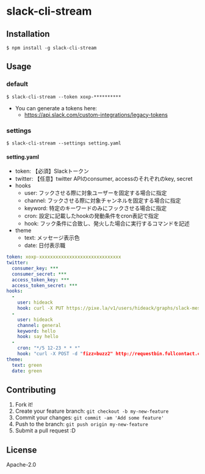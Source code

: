 # slack-cli-stream
## Installation

```
$ npm install -g slack-cli-stream
```

## Usage
### default

```
$ slack-cli-stream --token xoxp-**********
```

- You can generate a tokens here: 
  - https://api.slack.com/custom-integrations/legacy-tokens

### settings

```
$ slack-cli-stream --settings setting.yaml
```

#### setting.yaml
- token: 【必須】Slackトークン
- twitter: 【任意】twitter APIのconsumer, accessのそれぞれのkey, secret
- hooks
  - user: フックさせる際に対象ユーザーを固定する場合に指定
  - channel: フックさせる際に対象チャンネルを固定する場合に指定
  - keyword: 特定のキーワードのみにフックさせる場合に指定
  - cron: 設定に記載したhookの発動条件をcron表記で指定
  - hook: フック条件に合致し、発火した場合に実行するコマンドを記述
- theme
  - text: メッセージ表示色
  - date: 日付表示職

```yaml
token: xoxp-xxxxxxxxxxxxxxxxxxxxxxxxxxxxxx
twitter:
  consumer_key: ***
  consumer_secret: ***
  access_token_key: ***
  access_token_secret: ***
hooks:
  -
    user: hideack
    hook: curl -X PUT https://pixe.la/v1/users/hideack/graphs/slack-message/increment -H 'X-USER-TOKEN:xxxx' -H 'Content-Length:0'
  -
    user: hideack
    channel: general
    keyword: hello
    hook: say hello
  -
    cron: "*/5 12-23 * * *"
    hook: "curl -X POST -d "fizz=buzz2" http://requestbin.fullcontact.com/xxxxxxx"
theme:
  text: green
  date: green
```

## Contributing

1. Fork it!
2. Create your feature branch: `git checkout -b my-new-feature`
3. Commit your changes: `git commit -am 'Add some feature'`
4. Push to the branch: `git push origin my-new-feature`
5. Submit a pull request :D

## License

Apache-2.0

